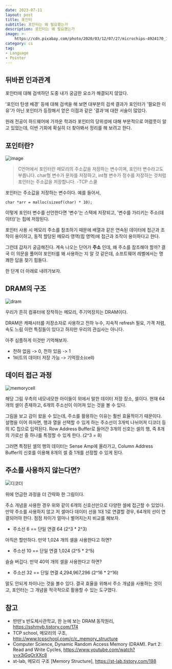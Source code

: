 ```yaml
---
date: 2023-07-11
layout: post
title: 포인터
subtitle: 포인터는 왜 필요했는가
description: 포인터는 왜 필요했는가
image: >-
    https://cdn.pixabay.com/photo/2020/03/12/07/27/microchips-4924170_1280.jpg
category: cs
tag:
- Language
- Pointer
---
```


## 뒤바뀐 인과관계

포인터에 대해 검색하던 도중 내가 궁금한 요소가 해결되지 않았다.

'포인터 탄생 배경' 등에 대해 검색을 해 보면 대부분의 검색 결과가
포인터가 '필요한 이유'가 아닌 포인터가 등장해서 얻은 이점과 같은 '결과'에 대한 서술이 많았다.

원래 전공이 하드웨어에 가까운 학과라 포인터의 당위성에 대해 부분적으로 어렴풋이 알고 있었는데, 
이번 기회에 확실히 더 찾아봐서 정리를 해 보려고 한다.

## 포인터란?

![image](http://www.tcpschool.com/lectures/img_c_memory_structure.png)

> C언어에서 포인터란 메모리의 주소값을 저장하는 변수이며, 포인터 변수라고도 부릅니다.
char형 변수가 문자를 저장하고, int형 변수가 정수를 저장하는 것처럼 포인터는 주소값을 저장합니다. -TCP 스쿨

포인터는 주소값을 저장하는 변수이다. 예를 들어서,
```
char *arr = malloc(sizeof(char) * 10);
```
이렇게 포인터 변수를 선언한다면 '변수'는 스택에 저장되고, '변수를 가리키는 주소(데이터)'는 힙에 저장된다.

포인터 사용 시 메모리 주소를 참조하기 때문에 배열과 같은 연속된 데이터에 접근과 조작이 용이하고,
동적 할당된 메모리 영역(힙 영역)에 접근과 조작이 용이하다고 한다.

그런데 갑자기 궁금해진다. 계속 나오는 단어가 **주소** 인데, 왜 주소를 참조해야 할까?
결국 이 의문을 풀어야 포인터를 왜 사용하는 지 알 것 같은데, 소프트웨어 레벨에서는 명쾌한 답을 찾기 힘들다.

한 단계 더 아래로 내려가보자.

## DRAM의 구조
![dram](https://user-images.githubusercontent.com/59993347/135577191-12e6d8c4-0f69-4b6f-add7-6a0f24214df1.png)

우리가 흔히 컴퓨터에 장착하는 메모리, 주기억장치는 DRAM이다.

DRAM은 캐패시터를 저장소자로 사용하고 전하 누수, 지속적 refresh 필요, 가격 저렴, 속도 느림 이런 특징들이 있다고 하지만
우리의 관심사는 아니다. 

아주 심플하게 이것만 기억해보자.

- 전하 없음 -> 0, 전하 있음 -> 1 
- 1비트의 데이터 저장 가능 -> 기억장소(cell)

## 데이터 접근 과정
![memorycell](https://github.com/lcw3176/lcw3176.github.io/assets/59993347/a568f677-bed2-46b9-9af7-07cdccc59f8f)

해당 그림 우측의 네모네모한 아이들이 위에서 말한 데이터 저장 장소, 셀이다.
현재 64개의 셀이 존재하고, 6개의 주소선이 이어져 있는 것을 볼 수 있다.

그림을 보고 감이 왔을 수 있는데, 주소를 활용하는 이유는 훨씬 효율적이기 때문이다.
설명을 이어 하자면, 행과 열을 선택할 수 있게 하는 주소선이 3개씩 나뉘어져 디코더 등의 IC 칩으로 입력된다.
Row Address Buffer로 들어간 3개의 신호는 셀의 행, 즉 8개의 가로선 중 하나를 특정할 수 있게 한다. (2^3 = 8)

그러면 특정된 셀의 행의 데이터는 Sense Amp에 올라가고, Column Address Buffer의 신호를 이용해 8개의 셀 중 1개를 
선정할 수 있게 된다.

## 주소를 사용하지 않는다면?
![디코더](https://user-images.githubusercontent.com/59993347/135578878-4f80c49e-2090-4fed-a549-f0ff9ac1490d.jpg)

위에 언급한 과정을 더 간략화 한 그림이다.

주소 개념을 사용한 경우 위와 같이 6개의 신호선만으로 다양한 셀에 접근할 수 있었다.
만약 주소를 사용하지 않고 저 셀마다 데이터 선을 1대 1로 연결할 경우, 64개의 선이 연결되어야 한다. 
점점 차이가 얼마나 벌어지는지 비교를 해보자.

- 주소선 6 == 단일 연결 64 (2^3 * 2^3)

아직은 할만하다. 만약 1,024 개의 셀을 사용한다고 하면?

- 주소선 10 == 단일 연결 1,024 (2^5 * 2^5)

슬슬 버겁다. 만약 40억 개의 셀을 사용한다고 하면?

- 주소선 32 == 단일 연결 4,294,967,296 (2^16 * 2^16)

말도 안되게 차이나는 것을 볼수 있다. 결국 효율을 위해서 주소 개념을 사용하는 것이고,
포인터는 그 개념을 적극적으로 활용할 수 있는 도구였다. 

## 참고
- 딴딴's 반도체사관학교, 한 눈에 보는 DRAM 동작원리,  https://sshmyb.tistory.com/174
- TCP school, 메모리의 구조, http://www.tcpschool.com/c/c_memory_structure
- Computer Science, Dynamic Random Access Memory (DRAM). Part 2: Read and Write Cycles, https://www.youtube.com/watch?v=x3jGqOrXXc8
- st-lab, 메모리 구조 [Memory Structure], https://st-lab.tistory.com/198